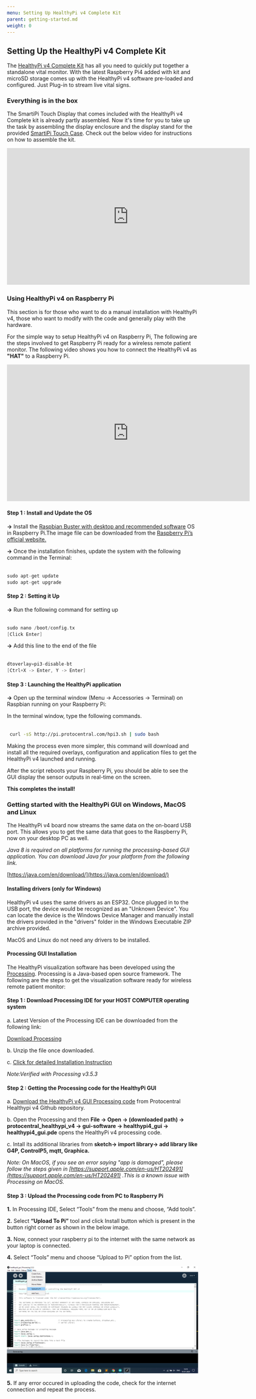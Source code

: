 ```yaml
---
menu: Setting Up HealthyPi v4 Complete Kit
parent: getting-started.md
weight: 0
---
```


## Setting Up the HealthyPi v4 Complete Kit

The [HealthyPi v4 Complete Kit](https://www.crowdsupply.com/protocentral/healthypi-v4-unplugged#healthypi-v4-complete-kit) has all you need to quickly put together a standalone vital monitor. With the latest Raspberry Pi4 added with kit and microSD storage comes up with the HealthyPi v4 software pre-loaded and configured. Just Plug-in to stream live vital signs.

### Everything is in the box

The SmartiPi Touch Display that comes included with the HealthyPi v4 Complete kit is already partly assembled. Now it's time for you to take up the task by assembling the display enclosure and the display stand for the provided [SmartiPi Touch Case](https://smarticase.com/collections/all/products/smartipi-touch). Check out the below video for instructions on how to assemble the kit.

<iframe src="https://player.vimeo.com/video/383998058" width="640" height="360" frameborder="0" allow="autoplay; fullscreen" allowfullscreen></iframe>


### Using HealthyPi v4 on Raspberry Pi

This section is for those who want to do a manual installation with HealthyPi v4, those who want to modify with the code and generally play with the hardware.

For the simple way to setup HealthyPi v4 on Raspberry Pi,
The following are the steps involved to get Raspberry Pi ready for a wireless remote patient monitor. The following video shows you how to connect the HealthyPi v4 as **"HAT"** to a Raspberry Pi.

<iframe src="https://player.vimeo.com/video/383968135" width="640" height="360" frameborder="0" allow="autoplay; fullscreen" allowfullscreen></iframe>

#### Step 1 : Install and Update the OS

**->** Install the [Raspbian Buster with desktop and recommended software](https://www.raspberrypi.org/downloads/raspbian/) OS in Raspberry Pi.The image file can be downloaded from the [Raspberry Pi’s official website.](https://www.raspberrypi.org/documentation/installation/installing-images/README.md)

**->** Once the installation finishes, update the system with the following command in the Terminal:

```c

sudo apt-get update
sudo apt-get upgrade

```
#### Step 2 : Setting it Up

**->** Run the following command for setting up

```c

sudo nano /boot/config.tx
[Click Enter]


```
**->** Add this line to the end of the file
```c

dtoverlay=pi3-disable-bt
[Ctrl+X -> Enter, Y -> Enter]

```
#### Step 3 : Launching the HealthyPi application

**->** Open up the terminal window (Menu -> Accessories -> Terminal) on Raspbian running on your Raspberry Pi:

In the terminal window, type the following commands.

```bash

 curl -sS http://pi.protocentral.com/hpi3.sh | sudo bash

```

Making the process even more simpler, this command will download and install all the required overlays, configuration and application files to get the HealthyPi v4 launched and running.

After the script reboots your Raspberry Pi, you should be able to see the GUI display the sensor outputs in real-time on the screen.

**This completes the install!**


### Getting started with the HealthyPi GUI on Windows, MacOS and Linux

The HealthyPi v4 board now streams the same data on the on-board USB port. This allows you to get the same data that goes to the Raspberry Pi, now on your desktop PC as well.


*Java 8 is required on all platforms for running the processing-based GUI application. You can download Java for your platform from the following link.*

[https://java.com/en/download/](https://java.com/en/download/)

#### Installing drivers (only for Windows)

HealthyPi v4 uses the same drivers as an ESP32. Once plugged in to the USB port, the device would be recognized as an "Unknown Device". You can locate the device is the Windows Device Manager and manually install the drivers provided in the "drivers" folder in the Windows Executable ZIP archive provided.

MacOS and Linux do not need any drivers to be installed.

#### Processing GUI Installation

The HealthyPi visualization software  has been developed using the [Processing](https://processing.org/).
Processing is a Java-based open source framework. The following are the steps to get the visualization software ready for wireless remote patient monitor:

#### Step 1 : Download Processing IDE for your HOST COMPUTER operating system

a. Latest Version of the Processing IDE can be downloaded from the following link:

[Download Processing](https://processing.org/download/?processing)

b. Unzip the file once downloaded.

c. [Click for detailed Installation Instruction](https://github.com/processing/processing/wiki/Supported-Platforms)

*Note:Verified with Processing v3.5.3*

#### Step 2 : Getting the Processing code for the HealthyPi GUI

a. [Download the HealthyPi v4 GUI Processing code](https://github.com/Protocentral/protocentral_healthypi_v4/tree/master/gui-software/healthypi4_gui) from Protocentral Healthypi v4 Github repository.

b. Open the Processing and then **File -> Open -> (downloaded path) -> protocentral_healthypi_v4 -> gui-software -> healthypi4_gui -> healthypi4_gui.pde**  opens the HealthyPi v4 processing code.

c. Intall its additional libraries from **sketch-> import library-> add library like G4P, ControlP5, mqtt, Graphica.**

*Note: On MacOS, if you see an error saying "app is damaged", please follow the steps given in [https://support.apple.com/en-us/HT202491](https://support.apple.com/en-us/HT202491) .This is a known issue with Processing on MacOS.*

#### Step 3 : Upload the Processing code from PC to Raspberry Pi

**1.** In Processing IDE, Select “Tools” from the menu and choose, “Add tools”.

**2.** Select **“Upload To Pi”** tool and click Install button which is present in the button right corner as shown in the below image.

**3.** Now, connect your raspberry pi to the internet with the same network as your laptop is connected.

**4.** Select “Tools” menu and choose “Upload to Pi” option from the list.

![](images/upload_pi.png)

**5.** If any error occured in uploading the code, check for the internet connection and repeat the process.
